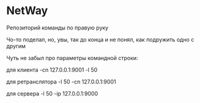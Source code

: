 # NetWay
Репозиторий команды по правую руку

Чо-то поделал, но, увы, так до конца и не понял, как подружить одно с другим

Чуть не забыл про параметры командной строки:

для клиента -cn 127.0.0.1:9001 -l 50

для ретранслятора -l 50 -cn 127.0.0.1:9001

для сервера -l 50 -ip 127.0.0.1:9000
